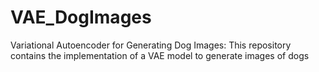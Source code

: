 # VAE_DogImages
Variational Autoencoder for Generating Dog Images: This repository contains the implementation of a VAE model to generate images of dogs
